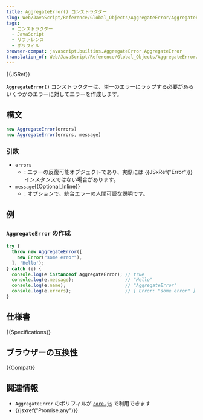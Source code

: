 ```yaml
---
title: AggregateError() コンストラクター
slug: Web/JavaScript/Reference/Global_Objects/AggregateError/AggregateError
tags:
  - コンストラクター
  - JavaScript
  - リファレンス
  - ポリフィル
browser-compat: javascript.builtins.AggregateError.AggregateError
translation_of: Web/JavaScript/Reference/Global_Objects/AggregateError/AggregateError
---
```

{{JSRef}}

**`AggregateError()`** コンストラクターは、単一のエラーにラップする必要があるいくつかのエラーに対してエラーを作成します。

## 構文

```js
new AggregateError(errors)
new AggregateError(errors, message)
```

### 引数

- `errors`
  - : エラーの反復可能オブジェクトであり、実際には {{JSxRef("Error")}} インスタンスではない場合があります。
- `message`{{Optional_Inline}}
  - : オプションで、統合エラーの人間可読な説明です。

## 例

### `AggregateError` の作成

```js
try {
  throw new AggregateError([
    new Error("some error"),
  ], 'Hello');
} catch (e) {
  console.log(e instanceof AggregateError); // true
  console.log(e.message);                   // "Hello"
  console.log(e.name);                      // "AggregateError"
  console.log(e.errors);                    // [ Error: "some error" ]
}
```

## 仕様書

{{Specifications}}

## ブラウザーの互換性

{{Compat}}

## 関連情報

- `AggregateError` のポリフィルが [`core-js`](https://github.com/zloirock/core-js#ecmascript-promise) で利用できます
- {{jsxref("Promise.any")}}
